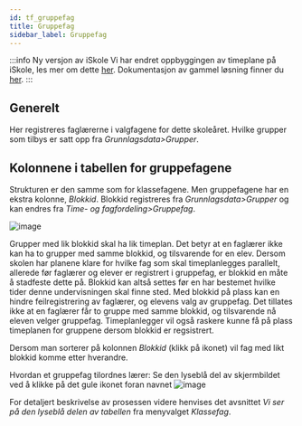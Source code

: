 ```yaml
---
id: tf_gruppefag
title: Gruppefag
sidebar_label: Gruppefag
---
```


:::info Ny versjon av iSkole
Vi har endret oppbyggingen av timeplane på iSkole, les mer om dette [her](https://dokumentasjon.iskole.net/blog/timeplan). Dokumentasjon av gammel løsning finner du [her](https://dokumentasjon.iskole.net/docs/tf_gruppefag_old). 
:::


## Generelt
Her registreres faglærerne i valgfagene for dette skoleåret. 
Hvilke grupper som tilbys er satt opp fra _Grunnlagsdata>Grupper_.

## Kolonnene i tabellen for gruppefagene
Strukturen er den samme som for klassefagene. Men gruppefagene har en ekstra kolonne, _Blokkid_. Blokkid registreres fra _Grunnlagsdata>Grupper_ og kan endres fra _Time- og fagfordeling>Gruppefag_.

![image](https://github.com/BarmanHanssen/iskole/assets/80097133/095cd6a8-4f74-4cc8-a1fa-0c401d030f7e)


Grupper med lik blokkid skal ha lik timeplan. Det betyr at en faglærer ikke kan ha to grupper med samme blokkid, og tilsvarende for en elev. Dersom skolen har planene klare for hvilke fag som skal timeplanlegges parallelt, allerede før faglærer og elever er  registrert i gruppefag, er blokkid en måte å stadfeste dette på. Blokkid kan altså settes  før en har bestemet hvilke tider denne undervisningen skal finne sted.  Med blokkid på plass kan en hindre feilregistrering av faglærer, og elevens valg av gruppefag. Det tillates ikke at en faglærer får to gruppe med samme blokkid, og tilsvarende nå eleven velger gruppefag. Timeplanlegger vil også raskere kunne få på plass timeplanen for gruppene dersom blokkid er regsistrert.

Dersom man sorterer på kolonnen _Blokkid_ (klikk på ikonet) vil fag med likt blokkid komme etter hverandre.

Hvordan et gruppefag tilordnes lærer: Se den lyseblå del av skjermbildet ved å klikke på det gule ikonet foran navnet ![image](https://github.com/user-attachments/assets/e5d4aff5-3389-4328-8bb4-4aae32bc899e)

For detaljert beskrivelse av prosessen videre henvises det avsnittet _Vi ser på den lyseblå delen av tabellen_ fra menyvalget _Klassefag_. 



